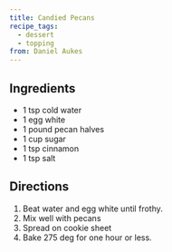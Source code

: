 ```yaml
---
title: Candied Pecans
recipe_tags:
  - dessert
  - topping
from: Daniel Aukes
---
```



## Ingredients

-   1 tsp cold water
-   1 egg white
-   1 pound pecan halves
-   1 cup sugar
-   1 tsp cinnamon
-   1 tsp salt

## Directions

1.  Beat water and egg white until frothy.
2.  Mix well with pecans
3.  Spread on cookie sheet
4.  Bake 275 deg for one hour or less.
